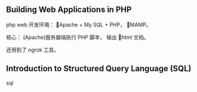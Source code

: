 

## Building Web Applications in PHP


php web 开发环境：  Apache + My SQL + PHP，  MAMP。

核心： (Apache)服务器端执行 PHP 脚本， 输出 html 文档。

还用到了 ngrok 工具。


## Introduction to Structured Query Language (SQL)

sql

